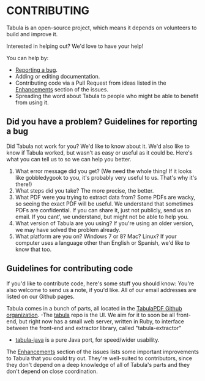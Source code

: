 CONTRIBUTING
============

Tabula is an open-source project, which means it depends on volunteers to build and improve it.

Interested in helping out? We'd love to have your help!

You can help by:

- [Reporting a bug](https://github.com/tabulapdf/tabula/issues/new).
- Adding or editing documentation.
- Contributing code via a Pull Request from ideas listed in the [Enhancements](https://github.com/tabulapdf/tabula/labels/enhancement) section of the issues.
- Spreading the word about Tabula to people who might be able to benefit from using it.

Did you have a problem? Guidelines for reporting a bug
------------------------------------------------------

Did Tabula not work for you? We'd like to know about it. We'd also like to know if Tabula worked, but wasn't as easy or useful as it could be. Here's what you can tell us to so we can help you better.

1. What error message did you get? (We need the whole thing! If it looks like gobbledygook to you, it's probably very useful to us. That's why it's there!)
2. What steps did you take? The more precise, the better.
3. What PDF were you trying to extract data from? Some PDFs are wacky, so seeing the exact PDF will be useful. We understand that sometimes PDFs are confidential. If you can share it, just not publicly, send us an email. If you cant', we understand, but might not be able to help you.
4. What version of Tabula are you using? If you're using an older version, we may have solved the problem already.
5. What platform are you on? Windows 7 or 8? Mac? Linux? If your computer uses a language other than English or Spanish, we'd like to know that too.

Guidelines for contributing code
--------------------------------

If you'd like to contribute code, here's some stuff you should know: You're also welcome to send us a note, if you'd like. All of our email addresses are listed on our Github pages.

Tabula comes in a bunch of parts, all located in the [TabulaPDF Github organization](github.com/tabulapdf). 
 -The [tabula](https://github.com/tabulapdf/tabula) repo is the UI. We aim for it to soon be all front-end, but right now has a small web server, written in Ruby, to interface between the front-end and extractor library, called "tabula-extractor"
 - [tabula-java](https://github.com/tabulapdf/tabula-java/) is a pure Java port, for speed/wider usability. 

The [Enhancements](https://github.com/tabulapdf/tabula/labels/enhancement) section of the issues lists some important improvements to Tabula that you could try out. They're well-suited to contributors, since they don't depend on a deep knowledge of all of Tabula's parts and they don't depend on close coordination.

